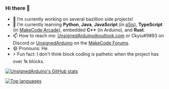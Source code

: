 ### Hi there 👋

- 🔭 I’m currently working on several bazillion side projects!
- 🌱 I’m currently learning **Python**, **Java**, **JavaScript** (in [p5js](https://p5js.org/)), **TypeScript** (in [MakeCode Arcade](https://arcade.makecode.com/)), embedded **C++** (in Arduino), and **Rust**.
- 📫 How to reach me: UnsignedArduino@outlook.com or Ckyiu#9893 on Discord or [UnsignedArduino](https://forum.makecode.com/u/UnsignedArduino/summary) on the [MakeCode Forums](https://forum.makecode.com/).
- 😄 Pronouns: He
- ⚡ Fun fact: I don't think block coding is pathetic when the project has over 1k blocks.

[![UnsignedArduino's GitHub stats](https://github-readme-stats.vercel.app/api?username=UnsignedArduino&show_icons=true&theme=dark)](https://github.com/anuraghazra/github-readme-stats)

[![Top languages](https://github-readme-stats.vercel.app/api/top-langs/?username=UnsignedArduino&layout=compact&theme=dark)](https://github.com/anuraghazra/github-readme-stats)
